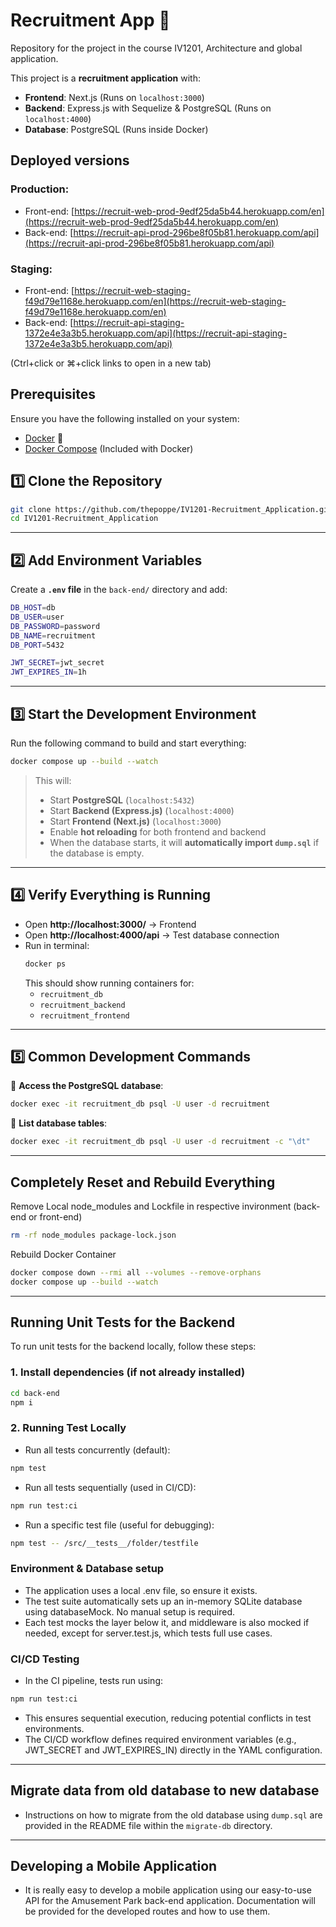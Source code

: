 # Recruitment App 🚀

Repository for the project in the course IV1201, Architecture and global application.

This project is a **recruitment application** with:

- **Frontend**: Next.js (Runs on `localhost:3000`)
- **Backend**: Express.js with Sequelize & PostgreSQL (Runs on `localhost:4000`)
- **Database**: PostgreSQL (Runs inside Docker)

## **Deployed versions**
### Production: 
 - Front-end: [https://recruit-web-prod-9edf25da5b44.herokuapp.com/en](https://recruit-web-prod-9edf25da5b44.herokuapp.com/en)
 - Back-end: [https://recruit-api-prod-296be8f05b81.herokuapp.com/api](https://recruit-api-prod-296be8f05b81.herokuapp.com/api)

### Staging:
 - Front-end: [https://recruit-web-staging-f49d79e1168e.herokuapp.com/en](https://recruit-web-staging-f49d79e1168e.herokuapp.com/en)
 - Back-end: [https://recruit-api-staging-1372e4e3a3b5.herokuapp.com/api](https://recruit-api-staging-1372e4e3a3b5.herokuapp.com/api)

(Ctrl+click or ⌘+click links to open in a new tab)

## **Prerequisites**

Ensure you have the following installed on your system:

- [Docker](https://www.docker.com/get-started) 🐳
- [Docker Compose](https://docs.docker.com/compose/) (Included with Docker)

## **1️⃣ Clone the Repository**

```sh
git clone https://github.com/thepoppe/IV1201-Recruitment_Application.git
cd IV1201-Recruitment_Application
```

---

## **2️⃣ Add Environment Variables**

Create a **`.env` file** in the `back-end/` directory and add:

```sh
DB_HOST=db
DB_USER=user
DB_PASSWORD=password
DB_NAME=recruitment
DB_PORT=5432

JWT_SECRET=jwt_secret
JWT_EXPIRES_IN=1h
```

---

## **3️⃣ Start the Development Environment**

Run the following command to build and start everything:

```sh
docker compose up --build --watch
```

> This will:
>
> - Start **PostgreSQL** (`localhost:5432`)
> - Start **Backend (Express.js)** (`localhost:4000`)
> - Start **Frontend (Next.js)** (`localhost:3000`)
> - Enable **hot reloading** for both frontend and backend
> - When the database starts, it will **automatically import `dump.sql`** if the database is empty.

---

## **4️⃣ Verify Everything is Running**

- Open **http://localhost:3000/** → Frontend
- Open **http://localhost:4000/api** → Test database connection
- Run in terminal:
  ```sh
  docker ps
  ```
  This should show running containers for:
  - `recruitment_db`
  - `recruitment_backend`
  - `recruitment_frontend`

---

## **5️⃣ Common Development Commands**

📌 **Access the PostgreSQL database**:

```sh
docker exec -it recruitment_db psql -U user -d recruitment
```

📌 **List database tables**:

```sh
docker exec -it recruitment_db psql -U user -d recruitment -c "\dt"
```

---

## Completely Reset and Rebuild Everything

Remove Local node_modules and Lockfile in respective invironment (back-end or front-end)

```sh
rm -rf node_modules package-lock.json
```

Rebuild Docker Container

```sh
docker compose down --rmi all --volumes --remove-orphans
docker compose up --build --watch
```

---

## Running Unit Tests for the Backend

To run unit tests for the backend locally, follow these steps:

### 1. Install dependencies (if not already installed)
```sh
cd back-end
npm i
```
### 2. Running Test Locally
- Run all tests concurrently (default):
```sh
npm test
```
- Run all tests sequentially (used in CI/CD):
```sh
npm run test:ci
```
- Run a specific test file (useful for debugging):
```sh
npm test -- /src/__tests__/folder/testfile
```

### Environment & Database setup
- The application uses a local .env file, so ensure it exists.
- The test suite automatically sets up an in-memory SQLite database using databaseMock. No manual setup is required.
- Each test mocks the layer below it, and middleware is also mocked if needed, except for server.test.js, which tests full use cases.

### CI/CD Testing
- In the CI pipeline, tests run using:
```sh
npm run test:ci
```
- This ensures sequential execution, reducing potential conflicts in test environments.
- The CI/CD workflow defines required environment variables (e.g., JWT_SECRET and JWT_EXPIRES_IN) directly in the YAML configuration.


---

## Migrate data from old database to new database
- Instructions on how to migrate from the old database using `dump.sql` are provided in the README file within the `migrate-db` directory.

---

## Developing a Mobile Application
- It is really easy to develop a mobile application using our easy-to-use API for the Amusement Park back-end application. Documentation will be provided for the developed routes and how to use them.